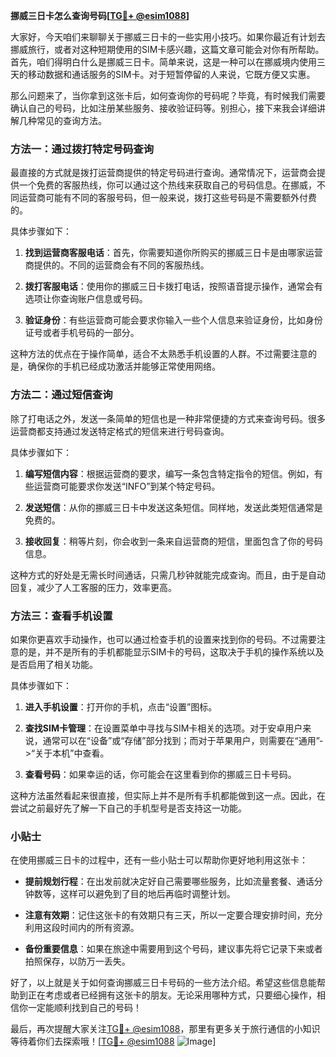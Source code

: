 **挪威三日卡怎么查询号码[[TG💪+ @esim1088](https://t.me/s/esim1088)]**

大家好，今天咱们来聊聊关于挪威三日卡的一些实用小技巧。如果你最近有计划去挪威旅行，或者对这种短期使用的SIM卡感兴趣，这篇文章可能会对你有所帮助。首先，咱们得明白什么是挪威三日卡。简单来说，这是一种可以在挪威境内使用三天的移动数据和通话服务的SIM卡。对于短暂停留的人来说，它既方便又实惠。

那么问题来了，当你拿到这张卡后，如何查询你的号码呢？毕竟，有时候我们需要确认自己的号码，比如注册某些服务、接收验证码等。别担心，接下来我会详细讲解几种常见的查询方法。

### 方法一：通过拨打特定号码查询

最直接的方式就是拨打运营商提供的特定号码进行查询。通常情况下，运营商会提供一个免费的客服热线，你可以通过这个热线来获取自己的号码信息。在挪威，不同运营商可能有不同的客服号码，但一般来说，拨打这些号码是不需要额外付费的。

具体步骤如下：

1. **找到运营商客服电话**：首先，你需要知道你所购买的挪威三日卡是由哪家运营商提供的。不同的运营商会有不同的客服热线。
   
2. **拨打客服电话**：使用你的挪威三日卡拨打电话，按照语音提示操作，通常会有选项让你查询账户信息或号码。

3. **验证身份**：有些运营商可能会要求你输入一些个人信息来验证身份，比如身份证号或者手机号码的一部分。

这种方法的优点在于操作简单，适合不太熟悉手机设置的人群。不过需要注意的是，确保你的手机已经成功激活并能够正常使用网络。

### 方法二：通过短信查询

除了打电话之外，发送一条简单的短信也是一种非常便捷的方式来查询号码。很多运营商都支持通过发送特定格式的短信来进行号码查询。

具体步骤如下：

1. **编写短信内容**：根据运营商的要求，编写一条包含特定指令的短信。例如，有些运营商可能要求你发送“INFO”到某个特定号码。

2. **发送短信**：从你的挪威三日卡中发送这条短信。同样地，发送此类短信通常是免费的。

3. **接收回复**：稍等片刻，你会收到一条来自运营商的短信，里面包含了你的号码信息。

这种方式的好处是无需长时间通话，只需几秒钟就能完成查询。而且，由于是自动回复，减少了人工客服的压力，效率更高。

### 方法三：查看手机设置

如果你更喜欢手动操作，也可以通过检查手机的设置来找到你的号码。不过需要注意的是，并不是所有的手机都能显示SIM卡的号码，这取决于手机的操作系统以及是否启用了相关功能。

具体步骤如下：

1. **进入手机设置**：打开你的手机，点击“设置”图标。

2. **查找SIM卡管理**：在设置菜单中寻找与SIM卡相关的选项。对于安卓用户来说，通常可以在“设备”或“存储”部分找到；而对于苹果用户，则需要在“通用”->“关于本机”中查看。

3. **查看号码**：如果幸运的话，你可能会在这里看到你的挪威三日卡号码。

这种方法虽然看起来很直接，但实际上并不是所有手机都能做到这一点。因此，在尝试之前最好先了解一下自己的手机型号是否支持这一功能。

### 小贴士

在使用挪威三日卡的过程中，还有一些小贴士可以帮助你更好地利用这张卡：

- **提前规划行程**：在出发前就决定好自己需要哪些服务，比如流量套餐、通话分钟数等，这样可以避免到了目的地后再临时调整计划。
  
- **注意有效期**：记住这张卡的有效期只有三天，所以一定要合理安排时间，充分利用这段时间内的所有资源。

- **备份重要信息**：如果在旅途中需要用到这个号码，建议事先将它记录下来或者拍照保存，以防万一丢失。

好了，以上就是关于如何查询挪威三日卡号码的一些方法介绍。希望这些信息能帮助到正在考虑或者已经拥有这张卡的朋友。无论采用哪种方式，只要细心操作，相信你一定能顺利找到自己的号码！

最后，再次提醒大家关注[TG💪+ @esim1088](https://t.me/s/esim1088)，那里有更多关于旅行通信的小知识等待着你们去探索哦！[[TG💪+ @esim1088](https://t.me/s/esim1088) ![Image](https://i.postimg.cc/4NQfJmqS/Snipaste-2025-05-13-00-14-12.png)]